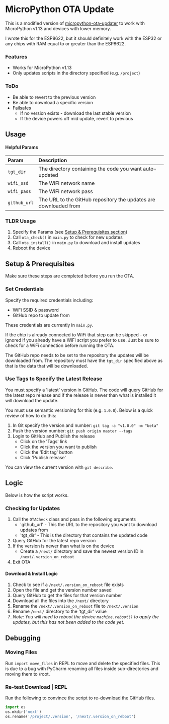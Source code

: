 # MicroPython OTA Update
This is a modified version of [micropython-ota-updater](https://github.com/rdehuyss/micropython-ota-updater) to
work with MicroPython v1.13 and devices with lower memory.

I wrote this for the ESP8622, but it should definitely work
with the ESP32 or any chips with RAM equal to or greater than the
ESP8622.


### Features
* Works for MicroPython v1.13
* Only updates scripts in the directory specified (e.g. `/project`)

### ToDo
* Be able to revert to the previous version
* Be able to download a specific version
* Failsafes
  * If no version exists - download the last stable version
  * If the device powers off mid update, revert to previous



## Usage

#### Helpful Params
| Param        | Description                                                      |
|:-------------|:-----------------------------------------------------------------|
| `tgt_dir`    | The directory containing the code you want auto-updated          |
| `wifi_ssd`   | The WiFi network name                                            |
| `wifi_pass`  | The WiFi network pass                                            |
| `github_url` | The URL to the GitHub repository the updates are downloaded from |

### TLDR Usage
1. Specify the Params (see [Setup & Prerequisites section](#setup--prerequisites))
2. Call `ota_check()` in `main.py` to check for new updates
3. Call `ota_install()` in `main.py` to download and install updates
4. Reboot the device




## Setup & Prerequisites
Make sure these steps are completed before you run the OTA.


### Set Credentials
Specify the required credentials including:
   * WiFi SSID & password
   * GitHub repo to update from

These credentials are currently in `main.py`.

If the chip is already connected to WiFi that step can be skipped - or ignored if you already
have a WiFi script you prefer to use.  Just be sure to check for a WiFi connection before running
the OTA.

The GitHub repo needs to be set to the repository the updates will be downloaded from.  The
repository must have the `tgt_dir` specified above as that is the data that will be downloaded.


### Use Tags to Specify the Latest Release
You must specify a 'latest' version in GitHub.  The code will query GitHub for the latest
repo release and if the release is newer than what is installed it will download the update.

You must use semantic versioning for this (e.g. `1.0.0`).  Below is a quick review of how to do this:

1. In Git specify  the version and number: `git tag -a "v1.0.0" -m "beta"`
2. Push the version number: `git push origin master --tags`
3. Login to GitHub and Publish the release
   * Click on the 'Tags' link
   * Click the version you want to publish
   * Click the 'Edit tag' button
   * Click 'Publish release'

You can view the current version with `git describe`.


## Logic
Below is how the script works.

### Checking for Updates
1. Call the `OTACheck` class and pass in the following arguments
   * 'github_url' - This the URL to the repository you want to download updates from
   * 'tgt_dir' - This is the directory that contains the updated code
2. Query GitHub for the latest repo version
3. If the version is newer than what is on the device
   * Create a `/next/` directory and save the newest version ID in `/next/.version_on_reboot`
4. Exit OTA

#### Download & Install Logic
1. Check to see if a `/next/.version_on_reboot` file exists
2. Open the file and get the version number saved
3. Query GitHub to get the files for that version number
4. Download all the files into the `/next/` directory
5. Rename the `/next/.version_on_reboot` file to `/next/.version`
6. Rename `/next/` directory to the 'tgt_dir' value
7. _Note: You will need to reboot the device `machine.reboot()` to apply the updates, but this has not been added to the code yet._


## Debugging

### Moving Files
Run `import move_files` in REPL to move and delete the specified files.  This is due to a
bug with PyCharm renaming all files inside sub-directories and moving them to /root.

### Re-test Download | REPL
Run the following to convince the script to re-download the GitHub files.

```python
import os
os.mkdir('next')
os.rename('/project/.version', '/next/.version_on_reboot')
```